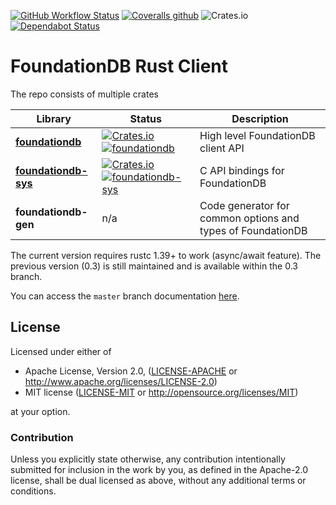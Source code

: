 [![GitHub Workflow Status](https://img.shields.io/github/workflow/status/Clikengo/foundationdb-rs/CI)](https://github.com/Clikengo/foundationdb-rs/actions)
[![Coveralls github](https://img.shields.io/coveralls/github/Clikengo/foundationdb-rs)](https://coveralls.io/github/Clikengo/foundationdb-rs)
![Crates.io](https://img.shields.io/crates/l/foundationdb)
[![Dependabot Status](https://api.dependabot.com/badges/status?host=github&repo=Clikengo/foundationdb-rs)](https://dependabot.com)

# FoundationDB Rust Client

The repo consists of multiple crates

| Library | Status | Description |
|---------|--------|-------------|
| [**foundationdb**](foundationdb/README.md) | [![Crates.io](https://img.shields.io/crates/v/foundationdb)](https://crates.io/crates/foundationdb) [![foundationdb](https://docs.rs/foundationdb/badge.svg)](https://docs.rs/foundationdb) | High level FoundationDB client API |
| [**foundationdb-sys**](foundationdb-sys/README.md) | [![Crates.io](https://img.shields.io/crates/v/foundationdb-sys)](https://crates.io/crates/foundationdb-sys) [![foundationdb-sys](https://docs.rs/foundationdb-sys/badge.svg)](https://docs.rs/foundationdb-sys) | C API bindings for FoundationDB |
| **foundationdb-gen** | n/a | Code generator for common options and types of FoundationDB |

The current version requires rustc 1.39+ to work (async/await feature).
The previous version (0.3) is still maintained and is available within the 0.3 branch.

You can access the `master` branch documentation [here](https://clikengo.github.io/foundationdb-rs/foundationdb/index.html).

## License

Licensed under either of

 * Apache License, Version 2.0, ([LICENSE-APACHE](LICENSE-APACHE) or http://www.apache.org/licenses/LICENSE-2.0)
 * MIT license ([LICENSE-MIT](LICENSE-MIT) or http://opensource.org/licenses/MIT)

at your option.

### Contribution

Unless you explicitly state otherwise, any contribution intentionally
submitted for inclusion in the work by you, as defined in the Apache-2.0
license, shall be dual licensed as above, without any additional terms or
conditions.

